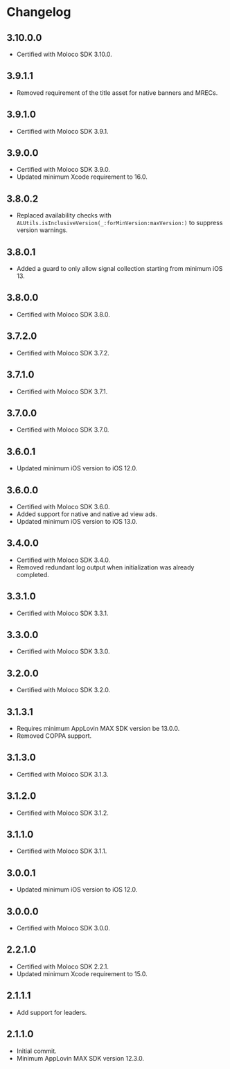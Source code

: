 # Changelog

## 3.10.0.0
* Certified with Moloco SDK 3.10.0.

## 3.9.1.1
* Removed requirement of the title asset for native banners and MRECs.

## 3.9.1.0
* Certified with Moloco SDK 3.9.1.

## 3.9.0.0
* Certified with Moloco SDK 3.9.0.
* Updated minimum Xcode requirement to 16.0.

## 3.8.0.2
* Replaced availability checks with `ALUtils.isInclusiveVersion(_:forMinVersion:maxVersion:)` to suppress version warnings.

## 3.8.0.1
* Added a guard to only allow signal collection starting from minimum iOS 13.

## 3.8.0.0
* Certified with Moloco SDK 3.8.0.

## 3.7.2.0
* Certified with Moloco SDK 3.7.2.

## 3.7.1.0
* Certified with Moloco SDK 3.7.1.

## 3.7.0.0
* Certified with Moloco SDK 3.7.0.

## 3.6.0.1
* Updated minimum iOS version to iOS 12.0.

## 3.6.0.0
* Certified with Moloco SDK 3.6.0.
* Added support for native and native ad view ads.
* Updated minimum iOS version to iOS 13.0.

## 3.4.0.0
* Certified with Moloco SDK 3.4.0.
* Removed redundant log output when initialization was already completed.

## 3.3.1.0
* Certified with Moloco SDK 3.3.1.

## 3.3.0.0
* Certified with Moloco SDK 3.3.0.

## 3.2.0.0
* Certified with Moloco SDK 3.2.0.

## 3.1.3.1
* Requires minimum AppLovin MAX SDK version be 13.0.0.
* Removed COPPA support.

## 3.1.3.0
* Certified with Moloco SDK 3.1.3.

## 3.1.2.0
* Certified with Moloco SDK 3.1.2.

## 3.1.1.0
* Certified with Moloco SDK 3.1.1.

## 3.0.0.1
* Updated minimum iOS version to iOS 12.0.

## 3.0.0.0
* Certified with Moloco SDK 3.0.0.

## 2.2.1.0
* Certified with Moloco SDK 2.2.1.
* Updated minimum Xcode requirement to 15.0.

## 2.1.1.1
* Add support for leaders.

## 2.1.1.0
* Initial commit.
* Minimum AppLovin MAX SDK version 12.3.0.
